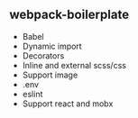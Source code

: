 ## webpack-boilerplate

* Babel
* Dynamic import
* Decorators
* Inline and external scss/css
* Support image
* .env
* eslint
* Support react and mobx